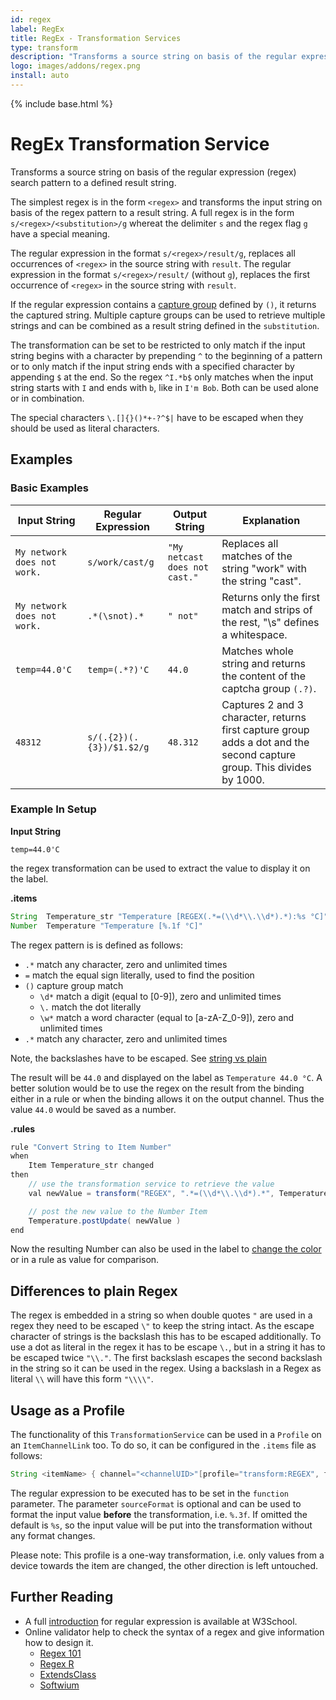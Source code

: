 ```yaml
---
id: regex
label: RegEx
title: RegEx - Transformation Services
type: transform
description: "Transforms a source string on basis of the regular expression (regex) search pattern to a defined result string."
logo: images/addons/regex.png
install: auto
---
```


<!-- Attention authors: Do not edit directly. Please add your changes to the appropriate source repository -->

{% include base.html %}

# RegEx Transformation Service

<AddonLogo />

Transforms a source string on basis of the regular expression (regex) search pattern to a defined result string.

The simplest regex is in the form `<regex>` and transforms the input string on basis of the regex pattern to a result string.
A full regex is in the form `s/<regex>/<substitution>/g` whereat the delimiter `s` and the regex flag `g` have a special meaning.

The regular expression in the format `s/<regex>/result/g`, replaces all occurrences of `<regex>` in the source string with `result`.
The regular expression in the format `s/<regex>/result/` (without `g`), replaces the first occurrence of `<regex>` in the source string with `result`.

If the regular expression contains a [capture group](https://docs.oracle.com/en/java/javase/21/docs/api/java.base/java/util/regex/Pattern.html#cg) defined by `()`, it returns the captured string.
Multiple capture groups can be used to retrieve multiple strings and can be combined as a result string defined in the `substitution`.

The transformation can be set to be restricted to only match if the input string begins with a character by prepending `^` to the beginning of a pattern or to only match if the input string ends with a specified character by appending `$` at the end.
So the regex `^I.*b$` only matches when the input string starts with `I` and ends with `b`, like in `I'm Bob`. Both can be used alone or in combination.

The special characters `\.[]{}()*+-?^$|` have to be escaped when they should be used as literal characters.

## Examples

### Basic Examples

| Input String                | Regular Expression       | Output String                 | Explanation                                                                                                            |
| --------------------------- | ------------------------ | ----------------------------- | ---------------------------------------------------------------------------------------------------------------------- |
| `My network does not work.` | `s/work/cast/g`          | `"My netcast does not cast."` | Replaces all matches of the string "work" with the string "cast".                                                      |
| `My network does not work.` | `.*(\snot).*`            | `" not"`                      | Returns only the first match and strips of the rest, "\s" defines a  whitespace.                                       |
| `temp=44.0'C`               | `temp=(.*?)'C`           | `44.0`                        | Matches whole string and returns the content of the captcha group `(.?)`.                                              |
| `48312`                     | `s/(.{2})(.{3})/$1.$2/g` | `48.312`                      | Captures 2 and 3 character, returns first capture group adds a dot and the second capture group. This divides by 1000. |

### Example In Setup

**Input String**

```shell
temp=44.0'C
```

the regex transformation can be used to extract the value to display it on the label.

**.items**

```java
String  Temperature_str "Temperature [REGEX(.*=(\\d*\\.\\d*).*):%s °C]" {...}
Number  Temperature "Temperature [%.1f °C]"
```

The regex pattern is is defined as follows:

- `.*` match any character, zero and unlimited times
- `=` match the equal sign literally, used to find the position
- `()` capture group match
  - `\d*` match a digit (equal to [0-9]), zero and unlimited times
  - `\.` match the dot literally
  - `\w*` match a word character (equal to [a-zA-Z_0-9]), zero and unlimited times
- `.*` match any character, zero and unlimited times

Note, the backslashes have to be escaped. See [string vs plain](#differences-to-plain-regex)

The result will be `44.0` and displayed on the label as `Temperature 44.0 °C`.
A better solution would be to use the regex on the result from the binding either in a rule or when the binding allows it on the output channel.
Thus the value `44.0` would be saved as a number.

**.rules**

```java
rule "Convert String to Item Number"
when
    Item Temperature_str changed
then
    // use the transformation service to retrieve the value
    val newValue = transform("REGEX", ".*=(\\d*\\.\\d*).*", Temperature_str.state.toString)

    // post the new value to the Number Item
    Temperature.postUpdate( newValue )
end
```

Now the resulting Number can also be used in the label to [change the color](https://docs.openhab.org/configuration/sitemaps.html#label-and-value-colors) or in a rule as value for comparison.

## Differences to plain Regex

The regex is embedded in a string so when double quotes `"` are used in a regex they need to be escaped `\"` to keep the string intact.
As the escape character of strings is the backslash this has to be escaped additionally.
To use a dot as literal in the regex it has to be escape `\.`, but in a string it has to be escaped twice `"\\."`.
The first backslash escapes the second backslash in the string so it can be used in the regex.
Using a backslash in a Regex as literal `\\` will have this form `"\\\\"`.

## Usage as a Profile

The functionality of this `TransformationService` can be used in a `Profile` on an `ItemChannelLink` too.
To do so, it can be configured in the `.items` file as follows:

```java
String <itemName> { channel="<channelUID>"[profile="transform:REGEX", function="<regex>", sourceFormat="<valueFormat>"]}
```

The regular expression to be executed has to be set in the `function` parameter.
The parameter `sourceFormat` is optional and can be used to format the input value **before** the transformation, i.e. `%.3f`.
If omitted the default is `%s`, so the input value will be put into the transformation without any format changes.

Please note: This profile is a one-way transformation, i.e. only values from a device towards the item are changed, the other direction is left untouched.

## Further Reading

- A full [introduction](https://www.w3schools.com/jsref/jsref_obj_regexp.asp) for regular expression is available at W3School.
- Online validator help to check the syntax of a regex and give information how to design it.
  - [Regex 101](https://regex101.com/)
  - [Regex R](https://regexr.com/)
  - [ExtendsClass](https://extendsclass.com/regex-tester.html)
  - [Softwium](https://softwium.com/regex-explainer/)
